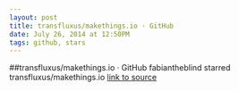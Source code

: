 ```yaml
---
layout: post
title: transfluxus/makethings.io · GitHub
date: July 26, 2014 at 12:50PM
tags: github, stars
---
```

##transfluxus/makethings.io · GitHub
fabiantheblind starred transfluxus/makethings.io
[link to source](http://ift.tt/1xfqZW6) 
